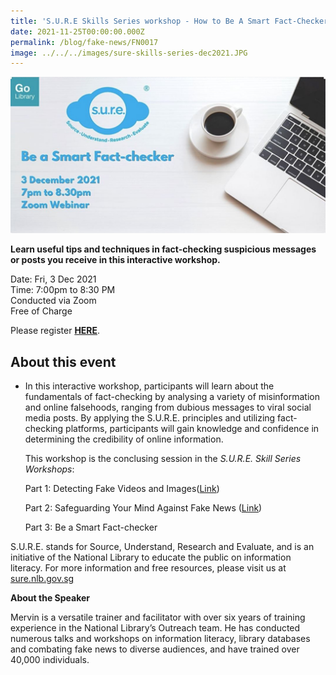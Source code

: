 ```yaml
---
title: 'S.U.R.E Skills Series workshop - How to Be A Smart Fact-Checker'
date: 2021-11-25T00:00:00.000Z
permalink: /blog/fake-news/FN0017
image: ../../../images/sure-skills-series-dec2021.JPG
---
```


![](../../../images/sure-skills-series-dec2021.JPG)

**Learn useful tips and techniques in fact-checking suspicious messages or posts you receive in this interactive workshop.**

Date: Fri, 3 Dec 2021 <br>Time: 7:00pm to 8:30 PM<br>Conducted via Zoom<br>Free of Charge

Please register **[HERE](https://www.eventbrite.sg/e/how-to-be-a-smart-fact-checker-sure-x-my-digital-life-registration-209078267727)**.



## About this event

- In this interactive workshop, participants will learn about the fundamentals of fact-checking by analysing a variety of misinformation and online falsehoods, ranging from dubious messages to viral social media posts. By applying the S.U.R.E. principles and utilizing fact-checking platforms, participants will gain knowledge and confidence in determining the credibility of online information.

  This workshop is the conclusing session in the *S.U.R.E. Skill Series* *Workshops*:

  Part 1: Detecting Fake Videos and Images([Link](https://sure.nlb.gov.sg/blog/fake-news/fn0008))

  Part 2: Safeguarding Your Mind Against Fake News ([Link](https://sure.nlb.gov.sg/blog/fake-news/fn0012))

  Part 3: Be a Smart Fact-checker

S.U.R.E. stands for Source, Understand, Research and Evaluate, and is an initiative of the National Library to educate the public on information literacy. For more information and free resources, please visit us at [sure.nlb.gov.sg](https://sure.nlb.gov.sg/)



**About the Speaker**

Mervin is a versatile trainer and facilitator with over six years of training experience in the National Library’s Outreach team. He has conducted numerous talks and workshops on information literacy, library databases and combating fake news to diverse audiences, and have trained over 40,000 individuals.

